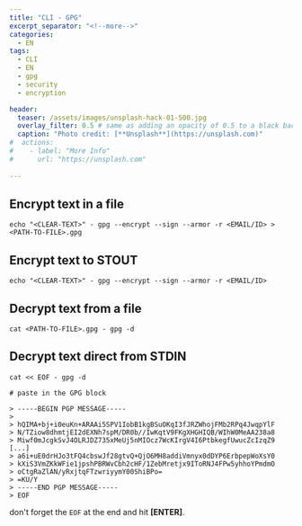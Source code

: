 ```yaml
---
title: "CLI - GPG"
excerpt_separator: "<!--more-->"
categories:
  - EN
tags:
  - CLI
  - EN
  - gpg
  - security
  - encryption

header:
  teaser: /assets/images/unsplash-hack-01-500.jpg
  overlay_filter: 0.5 # same as adding an opacity of 0.5 to a black background
  caption: "Photo credit: [**Unsplash**](https://unsplash.com)"
#  actions:
#    - label: "More Info"
#      url: "https://unsplash.com"
  
---
```



## Encrypt text in a file

```
echo "<CLEAR-TEXT>" - gpg --encrypt --sign --armor -r <EMAIL/ID> > <PATH-TO-FILE>.gpg
```
<!--more-->
## Encrypt text to STOUT

```
echo "<CLEAR-TEXT>" - gpg --encrypt --sign --armor -r <EMAIL/ID>
```

## Decrypt text from a file

```
cat <PATH-TO-FILE>.gpg - gpg -d
```

## Decrypt text direct from STDIN

```
cat << EOF - gpg -d

# paste in the GPG block

> -----BEGIN PGP MESSAGE-----
>
> hQIMA+bj+i0euKn+ARAAi5SPV1IobB1kgBSuOKqI3fJRZWhojFMb2RPq4JwqpYlF
> N/TZiow8dhmtjEI2dEXNh7spM/DR0b//IwKqtV9FKgXHGHIQB/WIhW0MeAA238a8
> Miwf0mJcgkSvJ4OLRJDZ735xMeUj5nMIOcz7WcKIrgV4I6PtbkegfUwucZcIzqZ9
[...]
> a6i+uE0drHJo3tFQ4cbswJf28gtvQ+QjO6MH8addiVmnyx0dDYP6ErbpepWoXsY0
> kXiS3VmZKkWFie1jpshPBRWvCbh2cHF/1ZebMretjx9IToRNJ4FPw5yhhoYPmdmO
> oCtgRaZlAN/yRxjtqFTzwriyymY00ShiBPo=
> =KU/Y
> -----END PGP MESSAGE-----
> EOF
```

don't forget the `EOF` at the end and hit **\[ENTER\]**.

